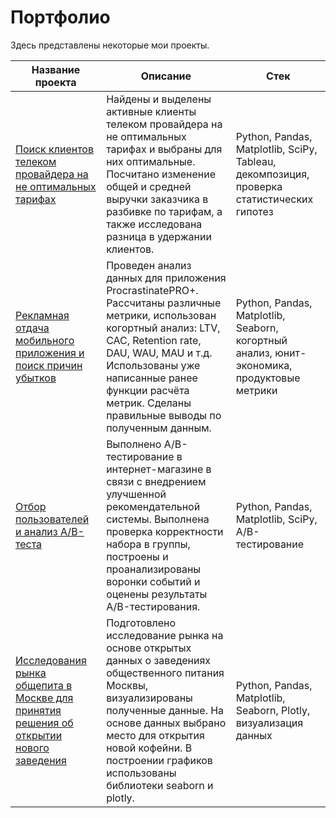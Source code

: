 # Портфолио

Здесь представлены некоторые мои проекты.

| Название проекта | Описание | Стек |
| ----------- | ----------- | ----------- |
| [Поиск клиентов телеком провайдера на не оптимальных тарифах](https://github.com/ArtemRybalko/Portfolio/tree/master/Telecom%20user%20search) | Найдены и выделены активные клиенты телеком провайдера на не оптимальных тарифах и выбраны для них оптимальные. Посчитано изменение общей и средней выручки заказчика в разбивке по тарифам, а также исследована разница в удержании клиентов. | Python, Pandas, Matplotlib, SciPy, Tableau, декомпозиция, проверка статистических гипотез |
| [Рекламная отдача мобильного приложения и поиск причин убытков](https://github.com/ArtemRybalko/Portfolio/tree/master/Advertising%20Payback%20Analysis) | Проведен анализ данных для приложения ProcrastinatePRO+. Рассчитаны различные метрики, использован когортный анализ: LTV, CAC, Retention rate, DAU, WAU, MAU и т.д. Использованы уже написанные ранее функции расчёта метрик. Сделаны правильные выводы по полученным данным. | Python, Pandas, Matplotlib, Seaborn, когортный анализ, юнит-экономика, продуктовые метрики |
| [Отбор пользователей и анализ A/B-теста](https://github.com/ArtemRybalko/Portfolio/tree/master/AB%20Test) | Выполнено A/B-тестирование в интернет-магазине в связи с внедрением улучшенной рекомендательной системы. Выполнена проверка корректности набора в группы, построены и проанализированы воронки событий и оценены результаты A/B-тестирования. |Python, Pandas, Matplotlib, SciPy, A/B-тестирование |
| [Исследования рынка общепита в Москве для принятия решения об открытии нового заведения](https://github.com/ArtemRybalko/Portfolio/tree/master/Market%20research) | Подготовлено исследование рынка на основе открытых данных о заведениях общественного питания Москвы, визуализированы полученные данные. На основе данных выбрано место для открытия новой кофейни. В построении графиков использованы библиотеки seaborn и plotly. |Python, Pandas, Matplotlib, Seaborn, Plotly, визуализация данных |
